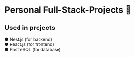 # Personal Full-Stack-Projects 🚀

## Used in projects

● Nest.js (for backend)<br>
● React.js (for frontend)<br>
● PostreSQL (for database)
